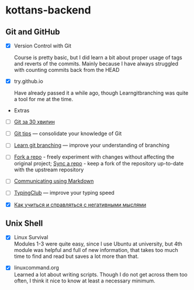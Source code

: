 # kottans-backend
## Git and GitHub
 - [x] Version Control with Git
 
    Course is pretty basic, but I did learn a bit about proper usage of tags and reverts of the commits. Mainly because I have always struggled with counting commits back from the HEAD
 - [x] try.github.io
 
    Have already passed it a while ago, though Learngitbranching was quite a tool for me at the time.
   
 -  Extras 

   - [ ] [Git за 30 хвилин](https://codeguida.com/post/453)

   - [ ] [Git tips](http://sixrevisions.com/web-development/git-tips/) — consolidate your knowledge of Git

   - [ ] [Learn git branching](http://learngitbranching.js.org) — improve your understanding of branching

   - [ ] [Fork a repo](https://help.github.com/en/articles/fork-a-repo#step-2-create-a-local-clone-of-your-fork) - freely   experiment with changes without affecting the original project; [Sync a repo](https://help.github.com/en/articles/syncing-a-fork) - keep a fork of the repository up-to-date with the upstream repository

   - [ ] [Communicating using Markdown](https://lab.github.com/githubtraining/communicating-using-markdown)

   - [ ] [TypingClub](https://www.typingclub.com/) — improve your typing speed

   - [x] [Как учиться и справляться с негативными мыслями](https://guides.hexlet.io/learning/)
    
## Unix Shell
- [x] Linux Survival\
    Modules 1-3 were quite easy, since I use Ubuntu at university, but 4th module was helpful and full of new information, that takes too much time to find and read but saves a lot more than that. 
       
    
 - [x] linuxcommand.org\
    Learned a lot about writing scripts. Though I do not get across them too often, I think it nice to know at least a necessary minimum.
    
